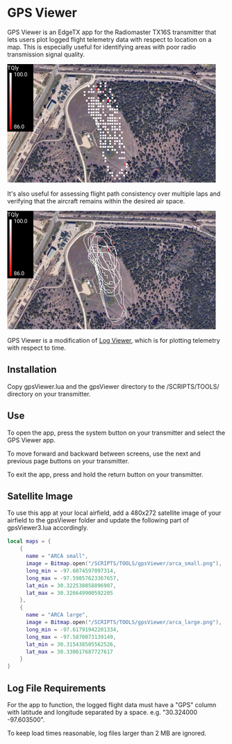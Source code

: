 # GPS Viewer

GPS Viewer is an EdgeTX app for the Radiomaster TX16S transmitter that lets users plot logged flight telemetry data with respect to location on a map.  This is especially useful for identifying areas with poor radio transmission signal quality. 

![screenshot](images/screenshot_points.png)

It's also useful for assessing flight path consistency over multiple laps and verifying that the aircraft remains within the desired air space.

![screenshot](images/screenshot_curve.png)

GPS Viewer is a modification of [Log Viewer](https://github.com/offer-shmuely/edgetx-x10-scripts/wiki/LogViewer), which is for plotting telemetry with respect to time.

## Installation

Copy gpsViewer.lua and the gpsViewer directory to the /SCRIPTS/TOOLS/ directory on your transmitter.

## Use

To open the app, press the system button on your transmitter and select the GPS Viewer app.

To move forward and backward between screens, use the next and previous page buttons on your transmitter.

To exit the app, press and hold the return button on your transmitter.

## Satellite Image

To use this app at your local airfield, add a 480x272 satellite image of your airfield to the gpsViewer folder and update the following part of gpsViewer3.lua accordingly.

```lua
local maps = {
    {
      name = "ARCA small",
      image = Bitmap.open("/SCRIPTS/TOOLS/gpsViewer/arca_small.png"),
      long_min = -97.6074597097314,
      long_max = -97.59857623367657,
      lat_min = 30.322538058896907,
      lat_max = 30.326649900592205
    },
    {
      name = "ARCA large",
      image = Bitmap.open("/SCRIPTS/TOOLS/gpsViewer/arca_large.png"),
      long_min = -97.61791942201334,
      long_max = -97.5870073139149,
      lat_min = 30.315438505562526,
      lat_max = 30.330617687727617
    }
}
```

## Log File Requirements

For the app to function, the logged flight data must have a "GPS" column with latitude and longitude separated by a space.  e.g. "30.324000 -97.603500".

To keep load times reasonable, log files larger than 2 MB are ignored.